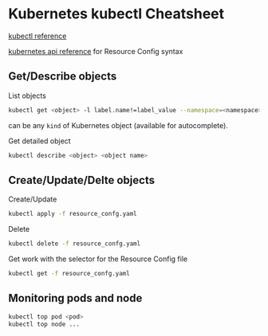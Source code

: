 # Kubernetes kubectl Cheatsheet

[kubectl reference](https://kubernetes.io/docs/reference/generated/kubectl/kubectl-commands)

[kubernetes api reference](https://kubernetes.io/docs/reference/generated/kubernetes-api/v1.18/#resourcerequirements-v1-core) for Resource Config syntax

## Get/Describe objects

List objects
```bash
kubectl get <object> -l label.name!=label_value --namespace=<namespace>
```
<object> can be any `kind` of Kubernetes object (available for autocomplete).

Get detailed object
```bash
kubectl describe <object> <object name>
```

## Create/Update/Delte objects

Create/Update
```bash
kubectl apply -f resource_confg.yaml
```

Delete
```bash
kubectl delete -f resource_confg.yaml
```

Get work with the selector for the Resource Config file
```bash
kubectl get -f resource_confg.yaml
```

## Monitoring pods and node

```bash
kubectl top pod <pod>
kubectl top node ...
```
